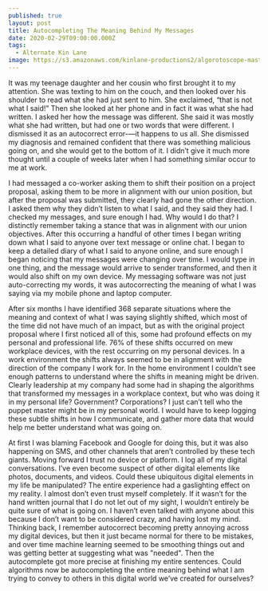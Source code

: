 ```yaml
---
published: true
layout: post
title: Autocompleting The Meaning Behind My Messages
date: 2020-02-29T09:00:00.000Z
tags:
  - Alternate Kin Lane
image: https://s3.amazonaws.com/kinlane-productions2/algorotoscope-master/bf-skinner-old-piano-playing-hospital.jpg
---
```

It was my teenage daughter and her cousin who first brought it to my attention. She was texting to him on the couch, and then looked over his shoulder to read what she had just sent to him. She exclaimed, “that is not what I said!” Then she looked at her phone and in fact it was what she had written. I asked her how the message was different. She said it was mostly what she had written, but had one or two words that were different. I dismissed it as an autocorrect error-—it happens to us all. She dismissed my diagnosis and remained confident that there was something malicious going on, and she would get to the bottom of it. I didn’t give it much more thought until a couple of weeks later when I had something similar occur to me at work.

I had messaged a co-worker asking them to shift their position on a project proposal, asking them to be more in alignment with our union position, but after the proposal was submitted, they clearly had gone the other direction. I asked them why they didn’t listen to what I said, and they said they had. I checked my messages, and sure enough I had. Why would I do that? I distinctly remember taking a stance that was in alignment with our union objectives. After this occurring a handful of other times I began writing down what I said to anyone over text message or online chat. I began to keep a detailed diary of what I said to anyone online, and sure enough I began noticing that my messages were changing over time. I would type in one thing, and the message would arrive to sender transformed, and then it would also shift on my own device. My messaging software was not just auto-correcting my words, it was autocorrecting the meaning of what I was saying via my mobile phone and laptop computer.

After six months I have identified 368 separate situations where the meaning and context of what I was saying slightly shifted, which most of the time did not have much of an impact, but as with the original project proposal where I first noticed all of this, some had profound effects on my personal and professional life. 76% of these shifts occurred on mew workplace devices, with the rest occurring on my personal devices. In a work environment the shifts always seemed to be in alignment with the direction of the company I work for. In the home environment I couldn’t see enough patterns to understand where the shifts in meaning might be driven. Clearly leadership at my company had some had in shaping the algorithms that transformed my messages in a workplace context, but who was doing it in my personal life? Government? Corporations? I just can’t tell who the puppet master might be in my personal world. I would have to keep logging these subtle shifts in how I communicate, and gather more data that would help me better understand what was going on.

At first I was blaming Facebook and Google for doing this, but it was also happening on SMS, and other channels that aren’t controlled by these tech giants. Moving forward I trust no device or platform. I log all of my digital conversations. I’ve even become suspect of other digital elements like photos, documents, and videos. Could these ubiquitous digital elements in my life be manipulated? The entire experience had a gaslighting effect on my reality. I almost don’t even trust myself completely. If it wasn’t for the hand written journal that I do not let out of my sight, I wouldn’t entirely be quite sure of what is going on. I haven’t even talked with anyone about this because I don’t want to be considered crazy, and having lost my mind. Thinking back, I remember autocorrect becoming pretty annoying across my digital devices, but then it just became normal for there to be mistakes, and over time machine learning seemed to be smoothing things out and was getting better at suggesting what was "needed". Then the autocomplete got more precise at finishing my entire sentences. Could algorithms now be autocompleting the entire meaning behind what I am trying to convey to others in this digital world we’ve created for ourselves?
